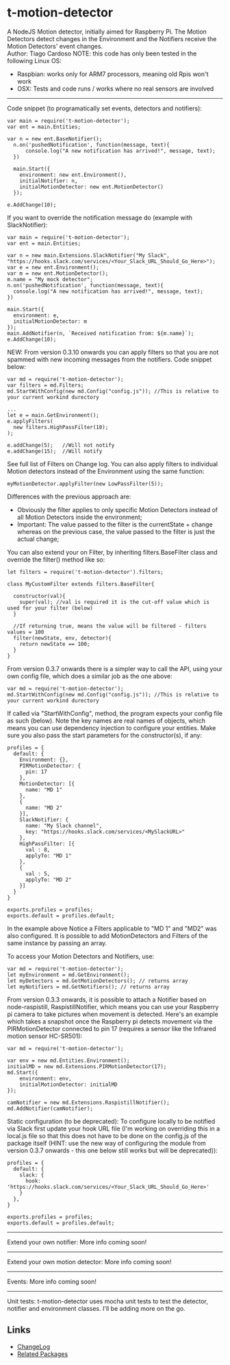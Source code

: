 # t-motion-detector
A NodeJS Motion detector, initially aimed for Raspberry Pi.
The Motion Detectors detect changes in the Environment and the Notifiers receive the Motion Detectors' event changes.  
Author: Tiago Cardoso
NOTE: this code has only been tested in the following Linux OS:
- Raspbian: works only for ARM7 processors, meaning old Rpis won't work
- OSX: Tests and code runs / works where no real sensors are involved
***
Code snippet (to programatically set events, detectors and notifiers):  
````
var main = require('t-motion-detector');
var ent = main.Entities;

var n = new ent.BaseNotifier();
  n.on('pushedNotification', function(message, text){
      console.log("A new notification has arrived!", message, text);
  })

  main.Start({
    environment: new ent.Environment(),
    initialNotifier: n,
    initialMotionDetector: new ent.MotionDetector()
  });

e.AddChange(10);
````
If you want to override the notification message do (example with SlackNotifier):
````
var main = require('t-motion-detector');
var ent = main.Entities;

var n = new main.Extensions.SlackNotifier("My Slack", "https://hooks.slack.com/services/<Your_Slack_URL_Should_Go_Here>");
var e = new ent.Environment();
var m = new ent.MotionDetector();
m.name = "My mock detector";
n.on('pushedNotification', function(message, text){
  console.log("A new notification has arrived!", message, text);
})

main.Start({
  environment: e,
  initialMotionDetector: m
});
main.AddNotifier(n, `Received notification from: ${m.name}`);
e.AddChange(10);
````

NEW: From version 0.3.10 onwards you can apply filters so that you are not spammed with new incoming messages from the notifiers. Code snippet below:
````
var md = require('t-motion-detector');
var filters = md.Filters;
md.StartWithConfig(new md.Config("config.js")); //This is relative to your current workind durectory

...
let e = main.GetEnvironment();
e.applyFilters(
  new filters.HighPassFilter(10);
);

e.addChange(5);   //Will not notify
e.addChange(15);  //Will notify

````
See full list of Filters on Change log. 
You can also apply filters to individual Motion detectors instead of the Environment using the same function:
````
myMotionDetector.applyFilter(new LowPassFilter(5));
````
Differences with the previous approach are:
* Obviously the filter applies to only specific Motion Detectors instead of all Motion Detectors inside the environment;
* Important: The value passed to the filter is the currentState + change whereas on the previous case, the value passed to the filter is just the actual change;


You can also extend your on Filter, by inheriting filters.BaseFilter class and override the filter() method like so:
````
let filters = require('t-motion-detector').filters;

class MyCustomFilter extends filters.BaseFilter{

  constructor(val){
    super(val); //val is required it is the cut-off value which is used for your filter (below)
  }

  //If returning true, means the value will be filtered - filters values = 100
  filter(newState, env, detector){
    return newState == 100;
  }
}
````

From version 0.3.7 onwards there is a simpler way to call the API, using your own config file, which does a similar job as the one above:
````
var md = require('t-motion-detector');
md.StartWithConfig(new md.Config("config.js")); //This is relative to your current workind durectory
````

If called via "StartWithConfig", method, the program expects your config file as such (below). Note
the key names are real names of objects, which means you can use dependency injection to configure
your entities. Make sure you also pass the start parameters for the constructor(s), if any:

````
profiles = {
  default: {
    Environment: {},
    PIRMotionDetector: {
      pin: 17
    },
    MotionDetector: [{
      name: "MD 1"
    },
    {
      name: "MD 2"
    }],
    SlackNotifier: {
      name: "My Slack channel",
      key: "https://hooks.slack.com/services/<MySlackURL>"
    },
    HighPassFilter: [{
      val : 8,
      applyTo: "MD 1"
    },
    {
      val : 5,
      applyTo: "MD 2"
    }]    
  }
}

exports.profiles = profiles;
exports.default = profiles.default;
````
In the example above Notice a Filters applicable to "MD 1" and "MD2" was also configured. It is possible
to add MotionDetectors and Filters of the same instance by passing an array.  

To access your Motion Detectors and Notifiers, use:
````
var md = require('t-motion-detector');
let myEnvironment = md.GetEnvironment();
let myDetectors = md.GetMotionDetectors(); // returns array
let myNotifiers = md.GetNotifiers(); // returns array
````

From version 0.3.3 onwards, it is possible to attach a Notifier based on node-raspistill,
RaspistillNotifier, which means you can use your Raspberry pi camera to take pictures when
movement is detected. Here's an example which takes a snapshot once the Raspberry pi detects
movement via the PIRMotionDetector connected to pin 17 (requires a sensor like the Infrared 
motion sensor HC-SR501):
````
var md = require('t-motion-detector');

var env = new md.Entities.Environment();
initialMD = new md.Extensions.PIRMotionDetector(17);
md.Start({
	environment: env,
	initialMotionDetector: initialMD
});

camNotifier = new md.Extensions.RaspistillNotifier();
md.AddNotifier(camNotifier);
````

Static configuration (to be deprecated): To configure locally to be notified via Slack first update your hook URL file (I'm working on overriding this in a local.js file so that this does not have to be done on the config.js of the package itself (HINT: use the new way of configuring the module from version 0.3.7 onwards - this one below still works but will be deprecated)):  
````  
profiles = {
  default: {
	slack: {
	  hook: 'https://hooks.slack.com/services/<Your_Slack_URL_Should_Go_Here>'
	}
  },
}

exports.profiles = profiles;
exports.default = profiles.default;
````
***
Extend your own notifier: 
More info coming soon!

***
Extend your own motion detector: 
More info coming soon!

***
Events: 
More info coming soon!

***
Unit tests: 
t-motion-detector uses mocha unit tests to test the detector, notifier and environment classes. I'll be adding more on the go.


## Links
  - [ChangeLog](https://github.com/tcardoso2/t-motion-detector/blob/master/CHANGELOG.md)
  - [Related Packages](https://www.npmjs.com/package/t-motion-detector-433)